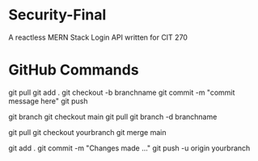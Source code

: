 # Security-Final

A reactless MERN Stack Login API written for CIT 270

# GitHub Commands

git pull
git add .
git checkout -b branchname
git commit -m "commit message here"
git push

git branch
git checkout main
git pull 
git branch -d branchname

git pull
git checkout yourbranch
git merge main

git add .
git commit -m "Changes made ..."
git push -u origin yourbranch
